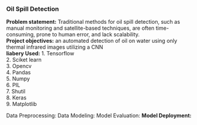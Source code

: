 <h3>Oil Spill Detection</h3>
<b>Problem statement:</b> Traditional methods for oil spill detection, such as manual monitoring and satellite-based techniques, are often time-consuming, prone to human error, and lack scalability.<br>
<b>Project objectives:</b> an automated detection of oil on water using only thermal infrared images utilizing a CNN<br>
<b>liabery Used:</b> 1. Tensorflow<br>
              2. Sciket learn<br>
              3. Opencv<br>
              4. Pandas<br>
              5. Numpy<br>
              6. PIL<br>
              7. Shutil<br>
              8. Keras<br>
              9. Matplotlib<br>

Data Preprocessing:
Data Modeling:
Model Evaluation:
<b>Model Deployment:</b>
